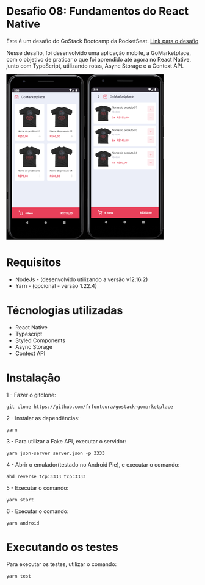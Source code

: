 # Desafio 08: Fundamentos do React Native

Este é um desafio do GoStack Bootcamp da RocketSeat. [Link para o desafio](https://github.com/Rocketseat/bootcamp-gostack-desafios/tree/master/desafio-fundamentos-react-native)

Nesse desafio, foi desenvolvido uma aplicação mobile, a GoMarketplace, com o objetivo de praticar o que foi aprendido até agora no React Native, junto com TypeScript, utilizando rotas, Async Storage e a Context API.

![GoMarketplace](resources/screenshot.png)

# Requisitos

* NodeJs - (desenvolvido utilizando a versão v12.16.2)
* Yarn - (opcional - versão 1.22.4)

# Técnologias utilizadas

* React Native
* Typescript
* Styled Components
* Async Storage
* Context API

# Instalação

1 - Fazer o gitclone:

```
git clone https://github.com/frfontoura/gostack-gomarketplace
```

2 - Instalar as dependências:
```
yarn
```

3 - Para utilizar a Fake API, executar o servidor:
```
yarn json-server server.json -p 3333
```

4 - Abrir o emulador(testado no Android Pie), e executar o comando:
```
abd reverse tcp:3333 tcp:3333
```

5 - Executar o comando:
```
yarn start
```

6 - Executar o comando:
```
yarn android
```

# Executando os testes

Para executar os testes, utilizar o comando:
```
yarn test
```
